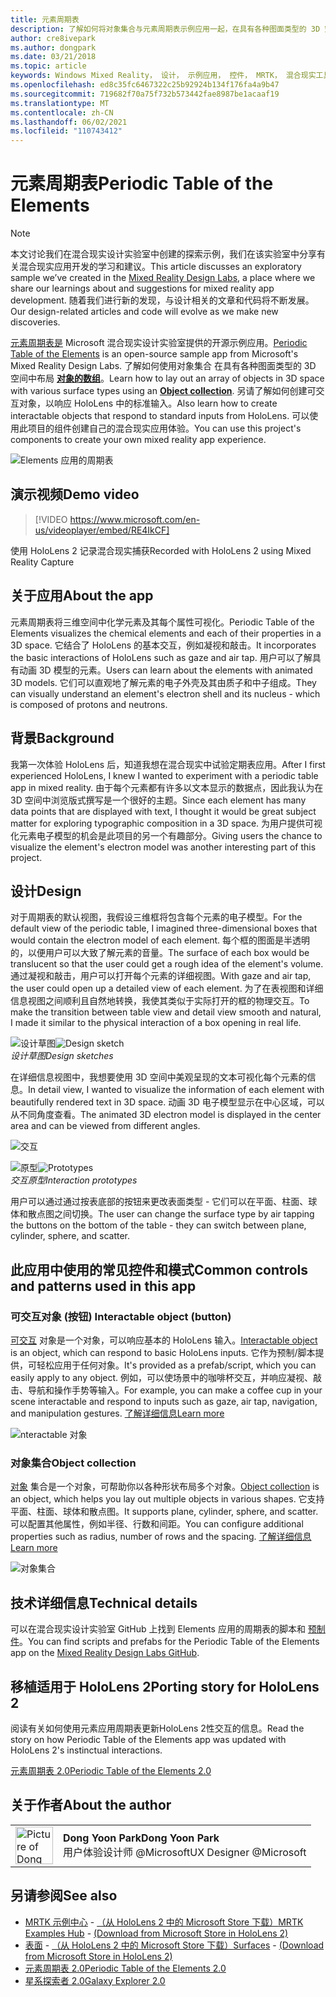 ```yaml
---
title: 元素周期表
description: 了解如何将对象集合与元素周期表示例应用一起，在具有各种图面类型的 3D 空间中布局对象数组。
author: cre8ivepark
ms.author: dongpark
ms.date: 03/21/2018
ms.topic: article
keywords: Windows Mixed Reality， 设计， 示例应用， 控件， MRTK， 混合现实工具包， Unity， 示例应用， 示例应用， 开源， Microsoft Store， HoloLens， 混合现实头戴显示设备， Windows 混合现实头戴显示设备， 虚拟现实头戴显示设备
ms.openlocfilehash: ed8c35fc6467322c25b92924b134f176fa4a9b47
ms.sourcegitcommit: 719682f70a75f732b573442fae8987be1acaaf19
ms.translationtype: MT
ms.contentlocale: zh-CN
ms.lasthandoff: 06/02/2021
ms.locfileid: "110743412"
---
```

# <a name="periodic-table-of-the-elements"></a><span data-ttu-id="73d0c-104">元素周期表</span><span class="sxs-lookup"><span data-stu-id="73d0c-104">Periodic Table of the Elements</span></span>

>[!NOTE]
><span data-ttu-id="73d0c-105">本文讨论我们在混合现实设计实验室中创建的探索示例，我们在该实验室[](https://github.com/Microsoft/MRDesignLabs_Unity)中分享有关混合现实应用开发的学习和建议。</span><span class="sxs-lookup"><span data-stu-id="73d0c-105">This article discusses an exploratory sample we’ve created in the [Mixed Reality Design Labs](https://github.com/Microsoft/MRDesignLabs_Unity), a place where we share our learnings about and suggestions for mixed reality app development.</span></span> <span data-ttu-id="73d0c-106">随着我们进行新的发现，与设计相关的文章和代码将不断发展。</span><span class="sxs-lookup"><span data-stu-id="73d0c-106">Our design-related articles and code will evolve as we make new discoveries.</span></span>

<span data-ttu-id="73d0c-107">[元素周期表是](https://github.com/Microsoft/MRDesignLabs_Unity_PeriodicTable) Microsoft 混合现实设计实验室提供的开源示例应用。</span><span class="sxs-lookup"><span data-stu-id="73d0c-107">[Periodic Table of the Elements](https://github.com/Microsoft/MRDesignLabs_Unity_PeriodicTable) is an open-source sample app from Microsoft's Mixed Reality Design Labs.</span></span> <span data-ttu-id="73d0c-108">了解如何使用对象集合 在具有各种图面类型的 3D 空间中布局 **[对象的数组](../../design/object-collection.md)**。</span><span class="sxs-lookup"><span data-stu-id="73d0c-108">Learn how to lay out an array of objects in 3D space with various surface types using an **[Object collection](../../design/object-collection.md)**.</span></span> <span data-ttu-id="73d0c-109">另请了解如何创建可交互对象，以响应 HoloLens 中的标准输入。</span><span class="sxs-lookup"><span data-stu-id="73d0c-109">Also learn how to create interactable objects that respond to standard inputs from HoloLens.</span></span> <span data-ttu-id="73d0c-110">可以使用此项目的组件创建自己的混合现实应用体验。</span><span class="sxs-lookup"><span data-stu-id="73d0c-110">You can use this project's components to create your own mixed reality app experience.</span></span>

![Elements 应用的周期表](images/640px-periodictable-hero.jpg)

## <a name="demo-video"></a><span data-ttu-id="73d0c-112">演示视频</span><span class="sxs-lookup"><span data-stu-id="73d0c-112">Demo video</span></span> 
> [!VIDEO https://www.microsoft.com/en-us/videoplayer/embed/RE4IkCF]

<span data-ttu-id="73d0c-113">使用 HoloLens 2 记录混合现实捕获</span><span class="sxs-lookup"><span data-stu-id="73d0c-113">Recorded with HoloLens 2 using Mixed Reality Capture</span></span>

## <a name="about-the-app"></a><span data-ttu-id="73d0c-114">关于应用</span><span class="sxs-lookup"><span data-stu-id="73d0c-114">About the app</span></span>

<span data-ttu-id="73d0c-115">元素周期表将三维空间中化学元素及其每个属性可视化。</span><span class="sxs-lookup"><span data-stu-id="73d0c-115">Periodic Table of the Elements visualizes the chemical elements and each of their properties in a 3D space.</span></span> <span data-ttu-id="73d0c-116">它结合了 HoloLens 的基本交互，例如凝视和敲击。</span><span class="sxs-lookup"><span data-stu-id="73d0c-116">It incorporates the basic interactions of HoloLens such as gaze and air tap.</span></span> <span data-ttu-id="73d0c-117">用户可以了解具有动画 3D 模型的元素。</span><span class="sxs-lookup"><span data-stu-id="73d0c-117">Users can learn about the elements with animated 3D models.</span></span> <span data-ttu-id="73d0c-118">它们可以直观地了解元素的电子外壳及其由质子和中子组成。</span><span class="sxs-lookup"><span data-stu-id="73d0c-118">They can visually understand an element's electron shell and its nucleus - which is composed of protons and neutrons.</span></span>

## <a name="background"></a><span data-ttu-id="73d0c-119">背景</span><span class="sxs-lookup"><span data-stu-id="73d0c-119">Background</span></span>

<span data-ttu-id="73d0c-120">我第一次体验 HoloLens 后，知道我想在混合现实中试验定期表应用。</span><span class="sxs-lookup"><span data-stu-id="73d0c-120">After I first experienced HoloLens, I knew I wanted to experiment with a periodic table app in mixed reality.</span></span> <span data-ttu-id="73d0c-121">由于每个元素都有许多以文本显示的数据点，因此我认为在 3D 空间中浏览版式撰写是一个很好的主题。</span><span class="sxs-lookup"><span data-stu-id="73d0c-121">Since each element has many data points that are displayed with text, I thought it would be great subject matter for exploring typographic composition in a 3D space.</span></span> <span data-ttu-id="73d0c-122">为用户提供可视化元素电子模型的机会是此项目的另一个有趣部分。</span><span class="sxs-lookup"><span data-stu-id="73d0c-122">Giving users the chance to visualize the element's electron model was another interesting part of this project.</span></span>

## <a name="design"></a><span data-ttu-id="73d0c-123">设计</span><span class="sxs-lookup"><span data-stu-id="73d0c-123">Design</span></span>

<span data-ttu-id="73d0c-124">对于周期表的默认视图，我假设三维框将包含每个元素的电子模型。</span><span class="sxs-lookup"><span data-stu-id="73d0c-124">For the default view of the periodic table, I imagined three-dimensional boxes that would contain the electron model of each element.</span></span> <span data-ttu-id="73d0c-125">每个框的图面是半透明的，以便用户可以大致了解元素的音量。</span><span class="sxs-lookup"><span data-stu-id="73d0c-125">The surface of each box would be translucent so that the user could get a rough idea of the element's volume.</span></span> <span data-ttu-id="73d0c-126">通过凝视和敲击，用户可以打开每个元素的详细视图。</span><span class="sxs-lookup"><span data-stu-id="73d0c-126">With gaze and air tap, the user could open up a detailed view of each element.</span></span> <span data-ttu-id="73d0c-127">为了在表视图和详细信息视图之间顺利且自然地转换，我使其类似于实际打开的框的物理交互。</span><span class="sxs-lookup"><span data-stu-id="73d0c-127">To make the transition between table view and detail view smooth and natural, I made it similar to the physical interaction of a box opening in real life.</span></span>

<span data-ttu-id="73d0c-128">![设计草图](images/640px-sketch20170406.jpg)</span><span class="sxs-lookup"><span data-stu-id="73d0c-128">![Design sketch](images/640px-sketch20170406.jpg)</span></span><br>
<span data-ttu-id="73d0c-129">*设计草图*</span><span class="sxs-lookup"><span data-stu-id="73d0c-129">*Design sketches*</span></span>

<span data-ttu-id="73d0c-130">在详细信息视图中，我想要使用 3D 空间中美观呈现的文本可视化每个元素的信息。</span><span class="sxs-lookup"><span data-stu-id="73d0c-130">In detail view, I wanted to visualize the information of each element with beautifully rendered text in 3D space.</span></span> <span data-ttu-id="73d0c-131">动画 3D 电子模型显示在中心区域，可以从不同角度查看。</span><span class="sxs-lookup"><span data-stu-id="73d0c-131">The animated 3D electron model is displayed in the center area and can be viewed from different angles.</span></span>

![交互](images/640px-periodictable-interaction.jpg)

<span data-ttu-id="73d0c-133">![原型](images/640px-periodictable-prototypes.jpg)</span><span class="sxs-lookup"><span data-stu-id="73d0c-133">![Prototypes](images/640px-periodictable-prototypes.jpg)</span></span><br>
<span data-ttu-id="73d0c-134">*交互原型*</span><span class="sxs-lookup"><span data-stu-id="73d0c-134">*Interaction prototypes*</span></span>

<span data-ttu-id="73d0c-135">用户可以通过通过按表底部的按钮来更改表面类型 - 它们可以在平面、柱面、球体和散点图之间切换。</span><span class="sxs-lookup"><span data-stu-id="73d0c-135">The user can change the surface type by air tapping the buttons on the bottom of the table - they can switch between plane, cylinder, sphere, and scatter.</span></span>

## <a name="common-controls-and-patterns-used-in-this-app"></a><span data-ttu-id="73d0c-136">此应用中使用的常见控件和模式</span><span class="sxs-lookup"><span data-stu-id="73d0c-136">Common controls and patterns used in this app</span></span>

### <a name="interactable-object-button"></a><span data-ttu-id="73d0c-137">可交互对象 (按钮) </span><span class="sxs-lookup"><span data-stu-id="73d0c-137">Interactable object (button)</span></span>

<span data-ttu-id="73d0c-138">[可交互](../../design/interactable-object.md) 对象是一个对象，可以响应基本的 HoloLens 输入。</span><span class="sxs-lookup"><span data-stu-id="73d0c-138">[Interactable object](../../design/interactable-object.md) is an object, which can respond to basic HoloLens inputs.</span></span> <span data-ttu-id="73d0c-139">它作为预制/脚本提供，可轻松应用于任何对象。</span><span class="sxs-lookup"><span data-stu-id="73d0c-139">It's provided as a prefab/script, which you can easily apply to any object.</span></span> <span data-ttu-id="73d0c-140">例如，可以使场景中的咖啡杯交互，并响应凝视、敲击、导航和操作手势等输入。</span><span class="sxs-lookup"><span data-stu-id="73d0c-140">For example, you can make a coffee cup in your scene interactable and respond to inputs such as gaze, air tap, navigation, and manipulation gestures.</span></span> [<span data-ttu-id="73d0c-141">了解详细信息</span><span class="sxs-lookup"><span data-stu-id="73d0c-141">Learn more</span></span>](../../design/interactable-object.md)

![nteractable 对象](images/640px-periodictable-interactableobject.jpg)

### <a name="object-collection"></a><span data-ttu-id="73d0c-143">对象集合</span><span class="sxs-lookup"><span data-stu-id="73d0c-143">Object collection</span></span>

<span data-ttu-id="73d0c-144">[对象](../../design/object-collection.md) 集合是一个对象，可帮助你以各种形状布局多个对象。</span><span class="sxs-lookup"><span data-stu-id="73d0c-144">[Object collection](../../design/object-collection.md) is an object, which helps you lay out multiple objects in various shapes.</span></span> <span data-ttu-id="73d0c-145">它支持平面、柱面、球体和散点图。</span><span class="sxs-lookup"><span data-stu-id="73d0c-145">It supports plane, cylinder, sphere, and scatter.</span></span> <span data-ttu-id="73d0c-146">可以配置其他属性，例如半径、行数和间距。</span><span class="sxs-lookup"><span data-stu-id="73d0c-146">You can configure additional properties such as radius, number of rows and the spacing.</span></span> [<span data-ttu-id="73d0c-147">了解详细信息</span><span class="sxs-lookup"><span data-stu-id="73d0c-147">Learn more</span></span>](../../design/object-collection.md)

![对象集合](images/640px-periodictable-collections.jpg)

## <a name="technical-details"></a><span data-ttu-id="73d0c-149">技术详细信息</span><span class="sxs-lookup"><span data-stu-id="73d0c-149">Technical details</span></span>

<span data-ttu-id="73d0c-150">可以在混合现实设计实验室 GitHub 上找到 Elements 应用的周期表的脚本和 [预制件](https://github.com/Microsoft/MRDesignLabs_Unity_PeriodicTable)。</span><span class="sxs-lookup"><span data-stu-id="73d0c-150">You can find scripts and prefabs for the Periodic Table of the Elements app on the [Mixed Reality Design Labs GitHub](https://github.com/Microsoft/MRDesignLabs_Unity_PeriodicTable).</span></span>

## <a name="porting-story-for-hololens-2"></a><span data-ttu-id="73d0c-151">移植适用于 HoloLens 2</span><span class="sxs-lookup"><span data-stu-id="73d0c-151">Porting story for HoloLens 2</span></span>

<span data-ttu-id="73d0c-152">阅读有关如何使用元素应用周期表更新HoloLens 2性交互的信息。</span><span class="sxs-lookup"><span data-stu-id="73d0c-152">Read the story on how Periodic Table of the Elements app was updated with HoloLens 2's instinctual interactions.</span></span>

[<span data-ttu-id="73d0c-153">元素周期表 2.0</span><span class="sxs-lookup"><span data-stu-id="73d0c-153">Periodic Table of the Elements 2.0</span></span>](https://medium.com/@dongyoonpark/bringing-the-periodic-table-of-the-elements-app-to-hololens-2-with-mrtk-v2-a6e3d8362158)




## <a name="about-the-author"></a><span data-ttu-id="73d0c-154">关于作者</span><span class="sxs-lookup"><span data-stu-id="73d0c-154">About the author</span></span>

<table style="border-collapse:collapse" padding-left="0px">
<tr>
<td style="border-style: none" width="60px"><img alt="Picture of Dong Yoon Park" width="60" height="60" src="images/dongyoonpark.jpg"></td>
<td style="border-style: none"><span data-ttu-id="73d0c-155"><b>Dong Yoon Park</b></span><span class="sxs-lookup"><span data-stu-id="73d0c-155"><b>Dong Yoon Park</b></span></span><br><span data-ttu-id="73d0c-156">用户体验设计师 @Microsoft</span><span class="sxs-lookup"><span data-stu-id="73d0c-156">UX Designer @Microsoft</span></span></td>
</tr>
</table>

## <a name="see-also"></a><span data-ttu-id="73d0c-157">另请参阅</span><span class="sxs-lookup"><span data-stu-id="73d0c-157">See also</span></span>

* <span data-ttu-id="73d0c-158">[MRTK 示例中心](/windows/mixed-reality/mrtk-unity/features/example-scenes/example-hub) - [（从 HoloLens 2 中的 Microsoft Store 下载）](https://www.microsoft.com/en-us/p/mrtk-examples-hub/9mv8c39l2sj4)</span><span class="sxs-lookup"><span data-stu-id="73d0c-158">[MRTK Examples Hub](/windows/mixed-reality/mrtk-unity/features/example-scenes/example-hub) - [(Download from Microsoft Store in HoloLens 2)](https://www.microsoft.com/en-us/p/mrtk-examples-hub/9mv8c39l2sj4)</span></span>
* <span data-ttu-id="73d0c-159">[表面](sampleapp-surfaces.md) - [（从 HoloLens 2 中的 Microsoft Store 下载）](https://www.microsoft.com/en-us/p/surfaces/9nvkpv3sk3x0)</span><span class="sxs-lookup"><span data-stu-id="73d0c-159">[Surfaces](sampleapp-surfaces.md) - [(Download from Microsoft Store in HoloLens 2)](https://www.microsoft.com/en-us/p/surfaces/9nvkpv3sk3x0)</span></span>
* [<span data-ttu-id="73d0c-160">元素周期表 2.0</span><span class="sxs-lookup"><span data-stu-id="73d0c-160">Periodic Table of the Elements 2.0</span></span>](https://medium.com/@dongyoonpark/bringing-the-periodic-table-of-the-elements-app-to-hololens-2-with-mrtk-v2-a6e3d8362158)
* [<span data-ttu-id="73d0c-161">星系探索者 2.0</span><span class="sxs-lookup"><span data-stu-id="73d0c-161">Galaxy Explorer 2.0</span></span>](galaxy-explorer-update.md)